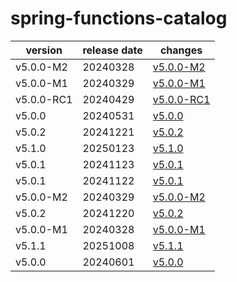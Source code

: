 # spring-functions-catalog	


|version|release date|changes|
|---|---|---|
|v5.0.0-M2|20240328|[v5.0.0-M2](./v5.0.0-M2-20240328.md)|
|v5.0.0-M1|20240329|[v5.0.0-M1](./v5.0.0-M1-20240329.md)|
|v5.0.0-RC1|20240429|[v5.0.0-RC1](./v5.0.0-RC1-20240429.md)|
|v5.0.0|20240531|[v5.0.0](./v5.0.0-20240531.md)|
|v5.0.2|20241221|[v5.0.2](./v5.0.2-20241221.md)|
|v5.1.0|20250123|[v5.1.0](./v5.1.0-20250123.md)|
|v5.0.1|20241123|[v5.0.1](./v5.0.1-20241123.md)|
|v5.0.1|20241122|[v5.0.1](./v5.0.1-20241122.md)|
|v5.0.0-M2|20240329|[v5.0.0-M2](./v5.0.0-M2-20240329.md)|
|v5.0.2|20241220|[v5.0.2](./v5.0.2-20241220.md)|
|v5.0.0-M1|20240328|[v5.0.0-M1](./v5.0.0-M1-20240328.md)|
|v5.1.1|20251008|[v5.1.1](./v5.1.1-20251008.md)|
|v5.0.0|20240601|[v5.0.0](./v5.0.0-20240601.md)|
